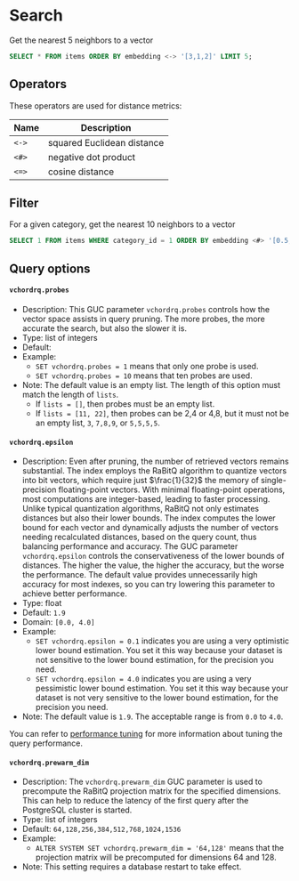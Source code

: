 # Search

Get the nearest 5 neighbors to a vector

```sql
SELECT * FROM items ORDER BY embedding <-> '[3,1,2]' LIMIT 5;
```

## Operators

These operators are used for distance metrics:

| Name  | Description                |
| ----- | -------------------------- |
| `<->` | squared Euclidean distance |
| `<#>` | negative dot product       |
| `<=>` | cosine distance            |

## Filter

For a given category, get the nearest 10 neighbors to a vector
```sql
SELECT 1 FROM items WHERE category_id = 1 ORDER BY embedding <#> '[0.5,0.5,0.5]' limit 10
```

## Query options

#### `vchordrq.probes`
    
- Description: This GUC parameter `vchordrq.probes` controls how the vector space assists in query pruning. The more probes, the more accurate the search, but also the slower it is.
- Type: list of integers
- Default: ` `
- Example:
    - `SET vchordrq.probes = 1` means that only one probe is used.
    - `SET vchordrq.probes = 10` means that ten probes are used.
- Note: The default value is an empty list. The length of this option must match the length of `lists`. 
    - If `lists = []`, then probes must be an empty list.
    - If `lists = [11, 22]`, then probes can be 2,4 or 4,8, but it must not be an empty list, `3`, `7,8,9`, or `5,5,5,5`.


#### `vchordrq.epsilon`
    
- Description: Even after pruning, the number of retrieved vectors remains substantial. The index employs the RaBitQ algorithm to quantize vectors into bit vectors, which require just $\frac{1}{32}$ the memory of single-precision floating-point vectors. With minimal floating-point operations, most computations are integer-based, leading to faster processing. Unlike typical quantization algorithms, RaBitQ not only estimates distances but also their lower bounds. The index computes the lower bound for each vector and dynamically adjusts the number of vectors needing recalculated distances, based on the query count, thus balancing performance and accuracy. The GUC parameter `vchordrq.epsilon` controls the conservativeness of the lower bounds of distances. The higher the value, the higher the accuracy, but the worse the performance. The default value provides unnecessarily high accuracy for most indexes, so you can try lowering this parameter to achieve better performance.
- Type: float
- Default: `1.9`
- Domain: `[0.0, 4.0]`
- Example:
    - `SET vchordrq.epsilon = 0.1` indicates you are using a very optimistic lower bound estimation. You set it this way because your dataset is not sensitive to the lower bound estimation, for the precision you need.
    - `SET vchordrq.epsilon = 4.0` indicates you are using a very pessimistic lower bound estimation. You set it this way because your dataset is not very sensitive to the lower bound estimation, for the precision you need.
- Note: The default value is `1.9`. The acceptable range is from `0.0` to `4.0`.

You can refer to [performance tuning](../usage/performance-tuning#query-performance) for more information about tuning the query performance.

#### `vchordrq.prewarm_dim`
    
- Description: The `vchordrq.prewarm_dim` GUC parameter is used to precompute the RaBitQ projection matrix for the specified dimensions. This can help to reduce the latency of the first query after the PostgreSQL cluster is started.
- Type: list of integers
- Default: `64,128,256,384,512,768,1024,1536`
- Example:
    - `ALTER SYSTEM SET vchordrq.prewarm_dim = '64,128'` means that the projection matrix will be precomputed for dimensions 64 and 128.
- Note: This setting requires a database restart to take effect.
